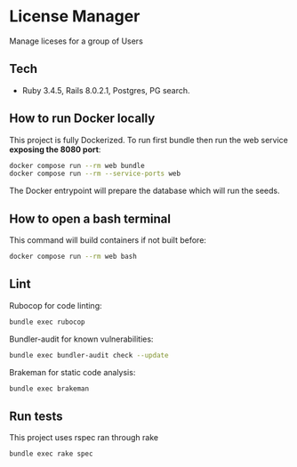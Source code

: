 # License Manager

Manage liceses for a group of Users

## Tech
- Ruby 3.4.5, Rails 8.0.2.1, Postgres, PG search.


## How to run Docker locally 

This project is fully Dockerized. To run first bundle then run the web service **exposing the 8080 port**:

```bash
docker compose run --rm web bundle
docker compose run --rm --service-ports web
```

The Docker entrypoint will prepare the database which will run the seeds.


## How to open a bash terminal

This command will build containers if not built before:

```bash
docker compose run --rm web bash
```


## Lint

Rubocop for code linting:

```bash
bundle exec rubocop
```


Bundler-audit for known vulnerabilities:

```bash
bundle exec bundler-audit check --update
```


Brakeman for static code analysis:

```bash
bundle exec brakeman
```


## Run tests

This project uses rspec ran through rake

```bash
bundle exec rake spec
```

